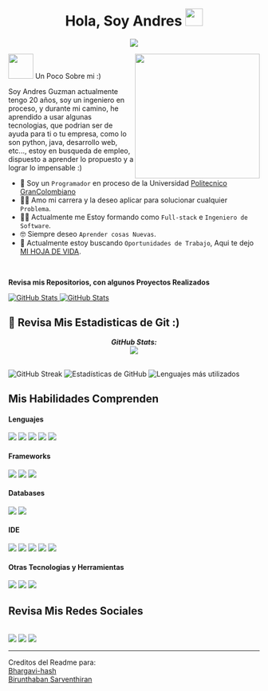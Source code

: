 <h1 align="center">Hola, Soy Andres <img src="https://media.giphy.com/media/hvRJCLFzcasrR4ia7z/giphy.gif" width="35"></h1>
<p align="center">
  <a href="https://github.com/Andres685"><img src="https://readme-typing-svg.herokuapp.com?font=Time+New+Roman&color=%23C8BE25&size=25&center=true&vCenter=true&width=600&height=100&lines=Estudiante+Ing+Sistemas+@Andres685;Sexto (6) +Semestre;Programador+Competitivo;Siempre+Dispuesto+Al+Aprendizaje"></a>
</p>

<picture><img src = "https://github.com/7oSkaaa/7oSkaaa/blob/main/Images/about_me.gif?raw=true" width = 50px></picture> Un Poco Sobre mi :)
<picture> <img align="right" src="https://github.com/7oSkaaa/7oSkaaa/blob/main/Images/Right_Side.gif?raw=true" width = 250px></picture>
<br>

Soy Andres Guzman actualmente tengo 20 años, soy un ingeniero en proceso, y durante mi camino, he aprendido a usar algunas tecnologias, que podrian ser de ayuda para ti o tu empresa, como lo son python, java, desarrollo web, etc..., estoy en busqueda de empleo, dispuesto a aprender lo propuesto y a lograr lo impensable :)
- :school: Soy un  `Programador` en proceso de la Universidad [Politecnico GranColombiano](https://www.poli.edu.co) 
- :technologist: Amo mi carrera y la deseo aplicar para solucionar cualquier `Problema`.
- :student: Actualmente me Estoy formando como `Full-stack` e `Ingeniero de Software`.
- :nerd_face: Siempre deseo `Aprender cosas Nuevas`.
- :thinking: Actualmente estoy buscando `Oportunidades de Trabajo`, Aqui te dejo [MI HOJA DE VIDA](https://drive.google.com/file/d/18m7_f-mVsTjzltY_sBtVvENKy696pSyN/view?usp=drive_link).
<br>
<p><b>Revisa mis Repositorios, con algunos Proyectos Realizados</b></p>
<div>
  <p>
    <a href="https://github.com/dazanez/wordshake.git">
      <img src="https://github-readme-stats.vercel.app/api/pin/?username=dazanez&repo=wordshake&theme=tokyonight" alt="GitHub Stats" />
    </a>
    <a href="https://github.com/Bhargavi-hash/Linux-Shell-Implementation.git">
      <img src="https://github-readme-stats.vercel.app/api/pin/?username=Andres685&repo=IngenieriaSoftwareII&theme=tokyonight&cache_seconds=60" alt="GitHub Stats" />
    </a>
  </p>
</div>
<h2>👀 Revisa Mis Estadisticas de Git :)</h2>
<div>
  <p align="center">
  <b><em>GitHub Stats:</em></b> <br/>
    <img src="https://streak-stats.demolab.com?user=Andres685&theme=tokyonight"/> <br/><br/>
</div>

![GitHub Streak](https://streak-stats.demolab.com?user=Andres685&theme=tokyonight)
![Estadísticas de GitHub](https://github-readme-stats.vercel.app/api?username=Andres685&show_icons=true&theme=tokyonight)
![Lenguajes más utilizados](https://github-readme-stats.vercel.app/api/top-langs/?username=Andres685&layout=compact&theme=tokyonight)


## Mis Habilidades Comprenden

<h4> Lenguajes </h4>
<span> 
  <img src="https://img.shields.io/badge/HTML5-E34F26?style=for-the-badge&logo=html5&logoColor=white">
  <img src="https://img.shields.io/badge/CSS3-1572B6?style=for-the-badge&logo=css3&logoColor=white">
  <img src="https://img.shields.io/badge/JavaScript-F7DF1E?style=for-the-badge&logo=javascript&logoColor=black">
  <img src="https://img.shields.io/badge/Java-ED8B00?style=for-the-badge&logo=java&logoColor=white">
  <img src="https://img.shields.io/badge/Python-3776AB?style=for-the-badge&logo=python&logoColor=white">
</span>

<h4> Frameworks </h4>
<span>
  <img src="https://img.shields.io/badge/Django-092E20?style=for-the-badge&logo=django&logoColor=white">
  <img src="https://img.shields.io/badge/React-61DAFB?style=for-the-badge&logo=react&logoColor=black">
  <img src="https://img.shields.io/badge/Flask-000000?style=for-the-badge&logo=flask&logoColor=white">
</span>

<h4> Databases </h4>
<span>
  <img src="https://img.shields.io/badge/PostgreSQL-4169E1?style=for-the-badge&logo=postgresql&logoColor=white">
  <img src="https://img.shields.io/badge/MySQL-00000F?style=for-the-badge&logo=mysql&logoColor=white">
</span>

<h4> IDE </h4>
<span>
  <img src="https://img.shields.io/badge/Visual_Studio_Code-0078D4?style=for-the-badge&logo=visual%20studio%20code&logoColor=white">
  <img src="https://img.shields.io/badge/Visual_Studio-5C2D91?style=for-the-badge&logo=visual-studio&logoColor=white">
  <img src="https://img.shields.io/badge/IntelliJ_IDEA-000000?style=for-the-badge&logo=intellij-idea&logoColor=white">
  <img src="https://img.shields.io/badge/Eclipse-2C2255?style=for-the-badge&logo=eclipse&logoColor=white">
  <img src="https://img.shields.io/badge/NetBeans-0081C6?style=for-the-badge&logo=netbeans&logoColor=white">
</span>

<h4> Otras Tecnologias y Herramientas </h4>
<span>
  <img src="https://img.shields.io/badge/Git-F05032?style=for-the-badge&logo=git&logoColor=white">
  <img src="https://img.shields.io/badge/GitHub-181717?style=for-the-badge&logo=github&logoColor=white">
  <img src="https://img.shields.io/badge/Jira-0052CC?style=for-the-badge&logo=jira&logoColor=white">
</span>

## Revisa Mis Redes Sociales
<br>	
<a target="_blank" href="www.linkedin.com/in/andres-guzman685"><img src="https://img.shields.io/badge/-LinkedIn-0077B5?style=for-the-badge&logo=Linkedin&logoColor=white"></img></a>
<a target="_blank" href="mailto:guzmanandres685@gmail.com"><img src="https://img.shields.io/badge/-Gmail-D14836?style=for-the-badge&logo=Gmail&logoColor=white"></img></a>
<a target="_blank" href="https://www.instagram.com/a.f.g.v.18/"><img src="https://img.shields.io/badge/-Instagram-E4405F?style=for-the-badge&logo=Instagram&logoColor=white"></img></a>
<br>


<hr>
Creditos del Readme para:<br> <a href="https://github.com/Bhargavi-hash">Bhargavi-hash</a> <br><a href="https://github.com/Birunthaban">Birunthaban Sarventhiran</a>
